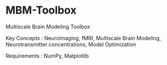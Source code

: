 # MBM-Toolbox
Multiscale Brain Modeling Toolbox

Key Concepts : Neuroimaging, fMRI, Multiscale Brain Modeling, Neurotransmitter concentrations, Model Optimization

Requirements : NumPy, Matplotlib
